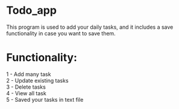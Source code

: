 # Todo_app 
This program is used to add your daily tasks, and it includes a save functionality in case you want to save them.
# Functionality:
1 - Add many task <br>
2 - Update existing tasks<br>
3 - Delete tasks<br>
4 - View all task<br>
5 - Saved your tasks in text file 
